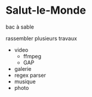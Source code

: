 # Salut-le-Monde
bac à sable

rassembler plusieurs travaux 
* video
   * ffmpeg
   * GAP
* galerie
* regex parser
* musique
* photo

